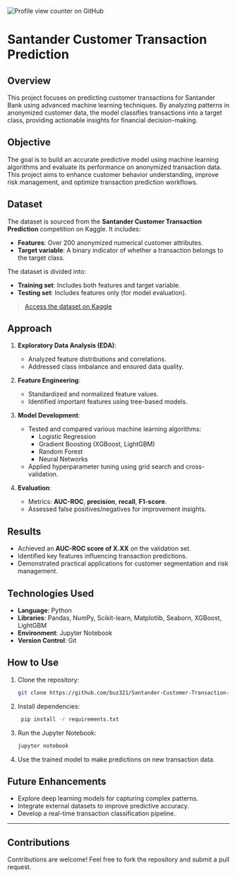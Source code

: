 ![Profile view counter on GitHub](https://komarev.com/ghpvc/?username=buz321)





# Santander Customer Transaction Prediction

## Overview
This project focuses on predicting customer transactions for Santander Bank using advanced machine learning techniques. By analyzing patterns in anonymized customer data, the model classifies transactions into a target class, providing actionable insights for financial decision-making.

## Objective
The goal is to build an accurate predictive model using machine learning algorithms and evaluate its performance on anonymized transaction data. This project aims to enhance customer behavior understanding, improve risk management, and optimize transaction prediction workflows.

## Dataset
The dataset is sourced from the **Santander Customer Transaction Prediction** competition on Kaggle. It includes:
- **Features**: Over 200 anonymized numerical customer attributes.
- **Target variable**: A binary indicator of whether a transaction belongs to the target class.

The dataset is divided into:
- **Training set**: Includes both features and target variable.
- **Testing set**: Includes features only (for model evaluation).

> [Access the dataset on Kaggle](https://www.kaggle.com/c/santander-customer-transaction-prediction)

## Approach

1. **Exploratory Data Analysis (EDA)**:
   - Analyzed feature distributions and correlations.
   - Addressed class imbalance and ensured data quality.

2. **Feature Engineering**:
   - Standardized and normalized feature values.
   - Identified important features using tree-based models.

3. **Model Development**:
   - Tested and compared various machine learning algorithms:
     - Logistic Regression
     - Gradient Boosting (XGBoost, LightGBM)
     - Random Forest
     - Neural Networks
   - Applied hyperparameter tuning using grid search and cross-validation.

4. **Evaluation**:
   - Metrics: **AUC-ROC**, **precision**, **recall**, **F1-score**.
   - Assessed false positives/negatives for improvement insights.

## Results
- Achieved an **AUC-ROC score of X.XX** on the validation set.
- Identified key features influencing transaction predictions.
- Demonstrated practical applications for customer segmentation and risk management.

## Technologies Used
- **Language**: Python
- **Libraries**: Pandas, NumPy, Scikit-learn, Matplotlib, Seaborn, XGBoost, LightGBM
- **Environment**: Jupyter Notebook
- **Version Control**: Git

## How to Use

1. Clone the repository:
   ```bash
   git clone https://github.com/buz321/Santander-Customer-Transaction-Prediction.git
   ```

2. Install dependencies:
   ```bash
    pip install -r requirements.txt
   ```
3. Run the Jupyter Notebook:
   ```bash
   jupyter notebook
   ```
4. Use the trained model to make predictions on new transaction data.

## Future Enhancements

- Explore deep learning models for capturing complex patterns.
- Integrate external datasets to improve predictive accuracy.
- Develop a real-time transaction classification pipeline.

---

## Contributions

Contributions are welcome! Feel free to fork the repository and submit a pull request.

